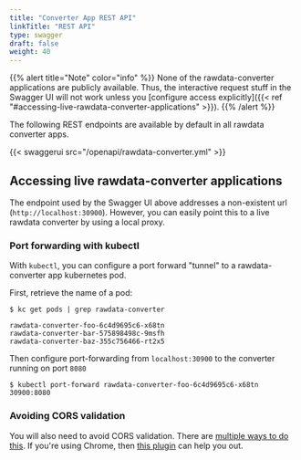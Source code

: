 ```yaml
---
title: "Converter App REST API"
linkTitle: "REST API"
type: swagger
draft: false
weight: 40
---
```


{{% alert title="Note" color="info" %}}
None of the rawdata-converter applications are publicly available. Thus, the interactive request stuff in the Swagger UI will not work unless you [configure access explicitly]({{< ref "#accessing-live-rawdata-converter-applications" >}}).
{{% /alert %}}

The following REST endpoints are available by default in all rawdata converter apps.

{{< swaggerui src="/openapi/rawdata-converter.yml" >}}


## Accessing live rawdata-converter applications

The endpoint used by the Swagger UI above addresses a non-existent url (`http://localhost:30900`). However, you can easily point this to a live rawdata converter by using a local proxy.

### Port forwarding with kubectl

With `kubectl`, you can configure a port forward "tunnel" to a rawdata-converter app kubernetes pod.

First, retrieve the name of a pod:

```shell
$ kc get pods | grep rawdata-converter

rawdata-converter-foo-6c4d9695c6-x68tn
rawdata-converter-bar-575898498c-9msfh
rawdata-converter-baz-355c756466-rt2x5
```

Then configure port-forwarding from `localhost:30900` to the converter running on port `8080`

```shell
$ kubectl port-forward rawdata-converter-foo-6c4d9695c6-x68tn 30900:8080
```

### Avoiding CORS validation

You will also need to avoid CORS validation. There are [multiple ways to do this](https://medium.com/swlh/avoiding-cors-errors-on-localhost-in-2020-5a656ed8cefa). If you're using Chrome, then [this plugin](https://chrome.google.com/webstore/detail/moesif-origin-cors-change/digfbfaphojjndkpccljibejjbppifbc?hl=en) can help you out.